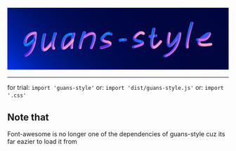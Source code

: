 
![guans-style-logo](./static/logo.svg)
*****
for trial:
`import 'guans-style'`
or:
`import 'dist/guans-style.js'`
or:
`import '.css'`

Note that
---
Font-awesome is no longer one of the dependencies of guans-style cuz
its far eazier to load it from <script> tag than bui it with webpack. 
It needs many loaders and its meaningless.

Tutorial
---
import `<link rel="stylesheet" type="text/css" href="./fa/css/font-awesome.min.css">` into root html.
this file is in `dist` folder.
